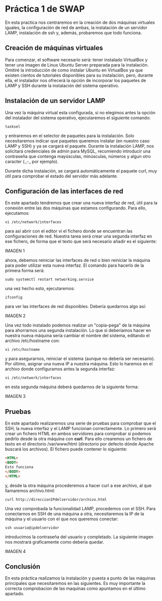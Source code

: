 # Práctica 1 de SWAP

En esta practica nos centraremos en la creación de dos máquinas virtuales iguales, la configuración de red de ambas, la instalación de un servidor LAMP, instalación de ssh y, además, probaremos que todo funciona.

## Creación de máquinas virtuales

Para comenzar, el software necesario será: tener instalado VirtualBox y tener una imagen de Linux Ubuntu Server preparada para la instalación. Omitiré la introducción de como instalar Ubuntu en VirtualBox ya que existen cientos de tutoriales disponibles para su instalación, pero, durante ella, el instalador nos ofrecerá la opción de incorporar los paquetes de LAMP y SSH durante la instalación del sistema operativo.

## Instalación de un servidor LAMP 
Una vez la máquina virtual esta configurada, si no elegimos antes la opción del instalador del sistema operativo, ejecutaremos el siguiente comando:
```
tasksel
```

y entraremos en el selector de paquetes para la instalación. Solo necesitaremos indicar que paquetes queremos instalar (en nuestro caso LAMP y SSH) y ya se cargará el paquete. Durante la instalación LAMP, nos solicitará credenciales de admin para MySQL, recomiendo introducir una contraseña que contenga mayúsculas, minúsculas, números y algun otro caracter (.,-_ por ejemplo).

Durante dicha instalación, se cargará automáticamente el paquete curl, muy útil para comprobar el estado del servidor más adelante.

## Configuración de las interfaces de red
En este apartado tendremos que crear una nueva interfaz de red, útil para la conexión entre las dos máquinas que estamos configurando. Para ello, ejecutamos:
```
vi /etc/network/interfaces
```
para así abrir con el editor vi el fichero donde se encuentran las configuraciones de red. Nuestra tarea será crear una segunda interfaz en ese fichero, de forma que el texto que será necesario añadir es el siguiente: 

IMAGEN 1

ahora, debemos reiniciar las interfaces de red o bien reiniciar la máquina para poder utilizar esta nueva interfaz. El comando para hacerlo de la primera forma será:
```
sudo systemctl restart networking.service
```
una vez hecho esto, ejecutaremos:
```
ifconfig
```
para ver las interfaces de red disponibles. Debería quedarnos algo así:

IMAGEN 2

Una vez todo instalado podemos realizar un "copia-pega" de la máquina para ahorrarnos una segunda instalación. Lo que si deberíamos hacer en nuestra nueva máquina sería cambiar el nombre del sistema, editando el archivo /etc/hostname con:
```
vi /etc/hostname
```
y para asegurarnos, reiniciar el sistema (aunque no debería ser necesario). Por último, asignar una nueva IP a nuestra máquina. Esto lo haremos en el archivo donde configuramos antes la segunda interfaz:
```
vi /etc/network/interfaces
```
en esta segunda máquina deberá quedarnos de la siguiente forma:

IMAGEN 3

## Pruebas 
En este apartado realizaremos una serie de pruebas para comprobar que el SSH, la nueva interfaz y el LAMP funcionan correctamente. Lo primero será crear un fichero HTML en ambos servidores para comprobar si podemos pedirlo desde la otra máquina con **curl**. Para ello crearemos un fichero de texto en el directorio /var/www/html (directorio por defecto dónde Apache buscará los archivos). El fichero puede contener lo siguiente:
```html
<HTML>
<BODY>
Esto funciona
</BODY>
</HTML>
```
y, desde la otra máquina procederemos a hacer curl a ese archivo, al que llamaremos archivo.html:
```
curl http://direccionIPdelservidor/archivo.html
```

Una vez comprobada la funcionalidad LAMP, procedemos con el SSH. Para conectarnos en SSH de una máquina a otra, necesitaremos la IP de la máquina y el usuario con el que nos queremos conectar:
```
ssh usuario@ipdelservidor
```
introducimos la contraseña del usuario y completado. La siguiente imagen nos mostrará graficamente como debería quedar. 

IMAGEN 4

## Conclusión
En esta práctica realizamos la instalación y puesta a punto de las máquinas principales que necesitaremos en las siguientes. Es muy importante la correcta comprobacion de las maquinas como apuntamos en el último apartado. 
